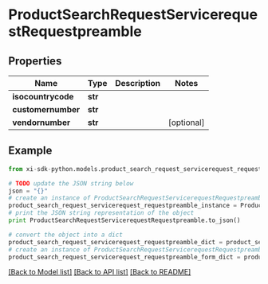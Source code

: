 # ProductSearchRequestServicerequestRequestpreamble


## Properties

Name | Type | Description | Notes
------------ | ------------- | ------------- | -------------
**isocountrycode** | **str** |  | 
**customernumber** | **str** |  | 
**vendornumber** | **str** |  | [optional] 

## Example

```python
from xi-sdk-python.models.product_search_request_servicerequest_requestpreamble import ProductSearchRequestServicerequestRequestpreamble

# TODO update the JSON string below
json = "{}"
# create an instance of ProductSearchRequestServicerequestRequestpreamble from a JSON string
product_search_request_servicerequest_requestpreamble_instance = ProductSearchRequestServicerequestRequestpreamble.from_json(json)
# print the JSON string representation of the object
print ProductSearchRequestServicerequestRequestpreamble.to_json()

# convert the object into a dict
product_search_request_servicerequest_requestpreamble_dict = product_search_request_servicerequest_requestpreamble_instance.to_dict()
# create an instance of ProductSearchRequestServicerequestRequestpreamble from a dict
product_search_request_servicerequest_requestpreamble_form_dict = product_search_request_servicerequest_requestpreamble.from_dict(product_search_request_servicerequest_requestpreamble_dict)
```
[[Back to Model list]](../README.md#documentation-for-models) [[Back to API list]](../README.md#documentation-for-api-endpoints) [[Back to README]](../README.md)


